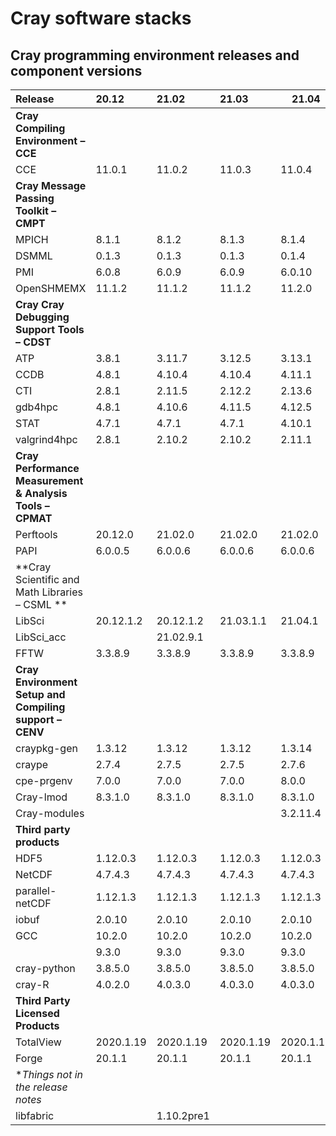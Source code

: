 # Cray software stacks

## Cray programming environment releases and component versions

| Release         | 20.12      | 21.02      | 21.03     | 21.04     |
|:----------------|:-----------|:-----------|:----------|-----------|
| **Cray Compiling Environment – CCE**                ||
| CCE             | 11.0.1     | 11.0.2     | 11.0.3    | 11.0.4    |
| **Cray Message Passing Toolkit – CMPT**             ||
| MPICH           | 8.1.1      | 8.1.2      | 8.1.3     | 8.1.4     |
| DSMML           | 0.1.3      | 0.1.3      | 0.1.3     | 0.1.4     |
| PMI             | 6.0.8      | 6.0.9      | 6.0.9     | 6.0.10    |
| OpenSHMEMX      | 11.1.2     | 11.1.2     | 11.1.2    | 11.2.0    |
| **Cray Cray Debugging Support Tools – CDST**        ||
| ATP             | 3.8.1      | 3.11.7     | 3.12.5    | 3.13.1    |
| CCDB            | 4.8.1      | 4.10.4     | 4.10.4    | 4.11.1    |
| CTI             | 2.8.1      | 2.11.5     | 2.12.2    | 2.13.6    |
| gdb4hpc         | 4.8.1      | 4.10.6     | 4.11.5    | 4.12.5    |
| STAT            | 4.7.1      | 4.7.1      | 4.7.1     | 4.10.1    |
| valgrind4hpc    | 2.8.1      | 2.10.2     | 2.10.2    | 2.11.1    |
| **Cray Performance Measurement & Analysis Tools – CPMAT** ||
| Perftools       | 20.12.0    | 21.02.0    | 21.02.0   | 21.02.0   |
| PAPI            | 6.0.0.5    | 6.0.0.6    | 6.0.0.6   | 6.0.0.6   |
| **Cray Scientific and Math Libraries – CSML **      ||
| LibSci          | 20.12.1.2  | 20.12.1.2  | 21.03.1.1 | 21.04.1   |
| LibSci_acc      |            | 21.02.9.1  |           |           |
| FFTW            | 3.3.8.9    | 3.3.8.9    | 3.3.8.9   | 3.3.8.9   |
| **Cray Environment Setup and Compiling support – CENV** ||
| craypkg-gen     | 1.3.12     | 1.3.12     | 1.3.12    | 1.3.14    |
| craype          | 2.7.4      | 2.7.5      | 2.7.5     | 2.7.6     |
| cpe-prgenv      | 7.0.0      | 7.0.0      | 7.0.0     | 8.0.0     |
| Cray-lmod       | 8.3.1.0    | 8.3.1.0    | 8.3.1.0   | 8.3.1.0   |
| Cray-modules    |            |            |           | 3.2.11.4  |
| **Third party products**                            ||
| HDF5            | 1.12.0.3   | 1.12.0.3   | 1.12.0.3  | 1.12.0.3  |
| NetCDF          | 4.7.4.3    | 4.7.4.3    | 4.7.4.3   | 4.7.4.3   |
| parallel-netCDF | 1.12.1.3   | 1.12.1.3   | 1.12.1.3  | 1.12.1.3  |
| iobuf           | 2.0.10     | 2.0.10     | 2.0.10    | 2.0.10    |
| GCC             | 10.2.0     | 10.2.0     | 10.2.0    | 10.2.0    |
|                 | 9.3.0      | 9.3.0      | 9.3.0     | 9.3.0     |
| cray-python     | 3.8.5.0    | 3.8.5.0    | 3.8.5.0   | 3.8.5.0   |
| cray-R          | 4.0.2.0    | 4.0.3.0    | 4.0.3.0   | 4.0.3.0   |
| **Third Party Licensed Products**                   ||
| TotalView       | 2020.1.19  | 2020.1.19  | 2020.1.19 | 2020.1.19 |
| Forge           | 20.1.1     | 20.1.1     | 20.1.1    | 20.1.1    |
| **Things not in the release notes*                  ||
| libfabric       |            | 1.10.2pre1 |           |           |

